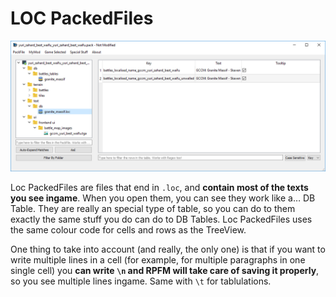 # LOC PackedFiles

![Localizable at any hour....](./../images/image19.png)

Loc PackedFiles are files that end in `.loc`, and **contain most of the texts you see ingame**. When you open them, you can see they work like a… DB Table. They are really an special type of table, so you can do to them exactly the same stuff you do can do to DB Tables. Loc PackedFiles uses the same colour code for cells and rows as the TreeView.

One thing to take into account (and really, the only one) is that if you want to write multiple lines in a cell (for example, for multiple paragraphs in one single cell) you **can write `\n` and RPFM will take care of saving it properly**, so you see multiple lines ingame. Same with `\t` for tablulations.

